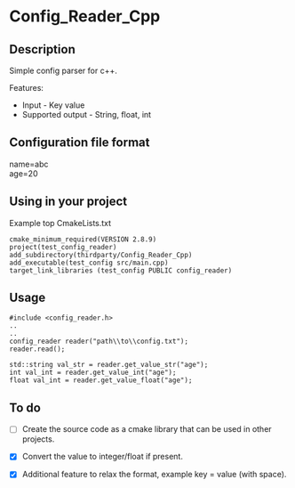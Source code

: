 # Config_Reader_Cpp

## Description

Simple config parser for c++. <br/>

Features:<br/>
* Input - Key value <br/>
* Supported output - String, float, int <br/>

## Configuration file format

name=abc<br/>
age=20<br/>

## Using in your project

Example top CmakeLists.txt <br/>

```
cmake_minimum_required(VERSION 2.8.9)
project(test_config_reader) 
add_subdirectory(thirdparty/Config_Reader_Cpp) 
add_executable(test_config src/main.cpp) 
target_link_libraries (test_config PUBLIC config_reader)
```

## Usage

```
#include <config_reader.h>
..
..
config_reader reader("path\\to\\config.txt");
reader.read();

std::string val_str = reader.get_value_str("age");
int val_int = reader.get_value_int("age");
float val_int = reader.get_value_float("age");
```

## To do
- [ ] Create the source code as a cmake library that can be used in other projects.<br/>
- [x] Convert the value to integer/float if present.<br/>
- [x] Additional feature to relax the format, example key = value (with space).<br/>


